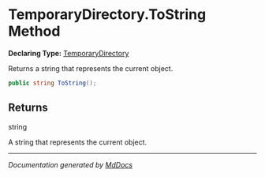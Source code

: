 ﻿# TemporaryDirectory.ToString Method

**Declaring Type:** [TemporaryDirectory](../index.md)

Returns a string that represents the current object.

```csharp
public string ToString();
```

## Returns

string

A string that represents the current object.

___

*Documentation generated by [MdDocs](https://github.com/ap0llo/mddocs)*

